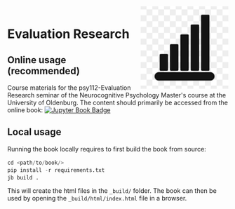 <div style="padding-top:1em; padding-bottom: 0.5em;">
<img src="logo.png" width =200 align="right" />
</div>

# Evaluation Research

## Online usage (recommended)

Course materials for the psy112-Evaluation Research seminar of the Neurocognitive Psychology Master's course at the University of Oldenburg. The content should primarily be accessed from the online book: [![Jupyter Book Badge](https://jupyterbook.org/badge.svg)](https://kristantodan12.github.io/psy112-ER/)

## Local usage

Running the book locally requires to first build the book from source:

```python
cd <path/to/book/>
pip install -r requirements.txt
jb build .
```

This will create the html files in the `_build/` folder. The book can then be used by opening the `_build/html/index.html` file in a browser.